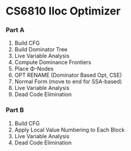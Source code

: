 # CS6810 Iloc Optimizer

### Part A

1. Build CFG
1. Build Dominator Tree
1. Live Variable Analysis
1. Compute Dominance Frontiers
1. Place Φ-Nodes
1. OPT RENAME (Dominator Based Opt, CSE)
1. Normal Form (move to end for SSA-based)
1. Live Variable Analysis
1. Dead Code Elimination

### Part B

1. Build CFG
1. Apply Local Value Numbering to Each Block
1. Live Variable Analysis
1. Dead Code Elimination

